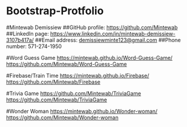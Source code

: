 # Bootstrap-Protfolio

#Mintewab Demissiew 
##GitHub profile:
https://github.com/Mintewab
##LinkedIn page:
https://www.linkedin.com/in/mintewab-demissiew-3107b417a/
##Email address:
demissiewminte123@gmail.com
##Phone number:
571-274-1950

#Word Guess Game
https://mintewab.github.io/Word-Guess-Game/
https://github.com/Mintewab/Word-Guess-Game

#Firebase/Train Time
https://mintewab.github.io/Firebase/
https://github.com/Mintewab/Firebase

#Trivia Game
https://github.com/Mintewab/TriviaGame
https://github.com/Mintewab/TriviaGame

#Wonder Woman
https://mintewab.github.io/Wonder-woman/
https://github.com/Mintewab/Wonder-woman
